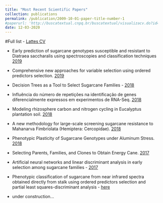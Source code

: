 ```yaml
---
title: "Most Recent Scientific Papers"
collection: publications
permalink: /publication/2009-10-01-paper-title-number-1
#paperurl: 'http://buscatextual.cnpq.br/buscatextual/visualizacv.do?id=K4723301Z7&idiomaExibicao=2'
date: 12-03-2020
---
```


#Full list - [Lattes CV](http://buscatextual.cnpq.br/buscatextual/visualizacv.do?id=K4723301Z7&idiomaExibicao=2)

* Early prediction of sugarcane genotypes susceptible and resistant to Diatraea saccharalis using spectroscopies and classification techniques [2019](https://www.sciencedirect.com/science/article/abs/pii/S1386142519303622)
* Comprehensive new approaches for variable selection using ordered predictors selection. [2019](https://www.sciencedirect.com/science/article/pii/S000326701930635X) 
* Decision Trees as a Tool to Select Sugarcane Families - [2018](https://m.scirp.org/papers/81989)

* Influência do número de repetições na identificação de genes diferencialmente expressos em experimentos de RNA-Seq. [2018]()

* Modeling rhizosphere carbon and nitrogen cycling in Eucalyptus plantation soil. [2018]()

* A new methodology for large-scale screening sugarcane resistance to Mahanarva Fimbriolata (Hemiptera: Cercopidae). [2018]()

* Phenotypic Plasticity of Sugarcane Genotypes under Aluminum Stress. [2018]()

* Selecting Parents, Families, and Clones to Obtain Energy Cane. [2017]()

* Artificial neural networks and linear discriminant analysis in early selection among sugarcane families - [2017](https://www.semanticscholar.org/paper/Artificial-neural-networks-and-linear-discriminant-Peternelli-Moreira/d03b6a840098f755329401fca46217f821e6e689)
* Phenotypic classification of sugarcane from near infrared spectra obtained directly from stalk using ordered predictors selection and partial least squares-discriminant analysis - [here](https://www.impopen.com/nir-abstract/R17_0157)
* under construction...
